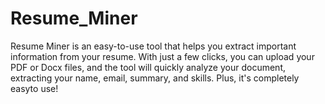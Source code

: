 # Resume_Miner
Resume Miner  is an easy-to-use tool that helps you extract important information from your resume. With just a few clicks, you can upload your PDF or Docx files, and the tool will quickly analyze your document, extracting your name, email, summary, and skills. Plus, it's completely easyto use! 
